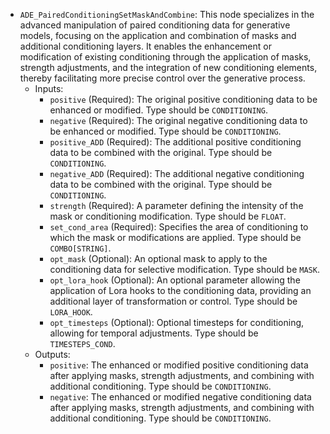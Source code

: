 - `ADE_PairedConditioningSetMaskAndCombine`: This node specializes in the advanced manipulation of paired conditioning data for generative models, focusing on the application and combination of masks and additional conditioning layers. It enables the enhancement or modification of existing conditioning through the application of masks, strength adjustments, and the integration of new conditioning elements, thereby facilitating more precise control over the generative process.
    - Inputs:
        - `positive` (Required): The original positive conditioning data to be enhanced or modified. Type should be `CONDITIONING`.
        - `negative` (Required): The original negative conditioning data to be enhanced or modified. Type should be `CONDITIONING`.
        - `positive_ADD` (Required): The additional positive conditioning data to be combined with the original. Type should be `CONDITIONING`.
        - `negative_ADD` (Required): The additional negative conditioning data to be combined with the original. Type should be `CONDITIONING`.
        - `strength` (Required): A parameter defining the intensity of the mask or conditioning modification. Type should be `FLOAT`.
        - `set_cond_area` (Required): Specifies the area of conditioning to which the mask or modifications are applied. Type should be `COMBO[STRING]`.
        - `opt_mask` (Optional): An optional mask to apply to the conditioning data for selective modification. Type should be `MASK`.
        - `opt_lora_hook` (Optional): An optional parameter allowing the application of Lora hooks to the conditioning data, providing an additional layer of transformation or control. Type should be `LORA_HOOK`.
        - `opt_timesteps` (Optional): Optional timesteps for conditioning, allowing for temporal adjustments. Type should be `TIMESTEPS_COND`.
    - Outputs:
        - `positive`: The enhanced or modified positive conditioning data after applying masks, strength adjustments, and combining with additional conditioning. Type should be `CONDITIONING`.
        - `negative`: The enhanced or modified negative conditioning data after applying masks, strength adjustments, and combining with additional conditioning. Type should be `CONDITIONING`.
